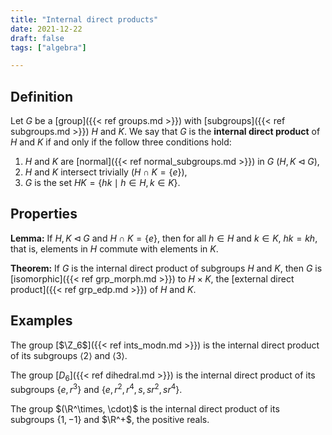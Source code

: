 ```yaml
---
title: "Internal direct products"
date: 2021-12-22
draft: false
tags: ["algebra"]

---
```



## Definition
Let $G$ be a [group]({{< ref groups.md >}}) with [subgroups]({{< ref subgroups.md >}}) $H$ and $K$. We say that $G$ is the **internal direct product** of $H$ and $K$ if and only if the follow three conditions hold:

1. $H$ and $K$ are [normal]({{< ref normal_subgroups.md >}}) in $G$ ($H, K \triangleleft G$),
2. $H$ and $K$ intersect trivially ($H \cap K = \{e\}$),
3. $G$ is the set $HK = \{hk \mid h \in H, k \in K\}$.

## Properties
**Lemma:** If $H,K \triangleleft G$ and $H \cap K = \{e\}$, then for all $h \in H$ and $k \in K$, $hk = kh$, that is, elements in $H$ commute with elements in $K$. 

**Theorem:** If $G$ is the internal direct product of subgroups $H$ and $K$, then $G$ is [isomorphic]({{< ref grp_morph.md >}}) to $H \times K$, the [external direct product]({{< ref grp_edp.md >}}) of $H$ and $K$. 

## Examples
The group [$\Z_6$]({{< ref ints_modn.md >}}) is the internal direct product of its subgroups $\langle 2 \rangle$ and $\langle 3 \rangle$.

The group [$D_6$]({{< ref dihedral.md >}}) is the internal direct product of its subgroups $\{e, r^3\}$ and $\{e, r^2, r^4, s, sr^2, sr^4\}$.

The group $(\R^\times, \cdot)$ is the internal direct product of  its subgroups $\{1, -1\}$ and $\R^+$, the positive reals.



